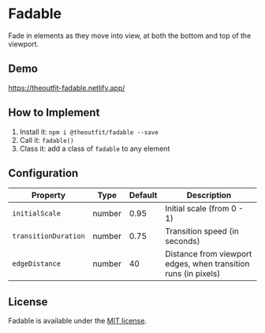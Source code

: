 # Fadable
Fade in elements as they move into view, at both the bottom and top of the viewport.

## Demo
https://theoutfit-fadable.netlify.app/

## How to Implement
1. Install it: `npm i @theoutfit/fadable --save`
2. Call it: `fadable()`
3. Class it: add a class of `fadable` to any element

## Configuration
Property | Type | Default | Description
-------- | ---- | ------- | -----------
`initialScale` | number | 0.95 | Initial scale (from 0 - 1)
`transitionDuration` | number | 0.75 | Transition speed (in seconds)
`edgeDistance` | number | 40 | Distance from viewport edges, when transition runs (in pixels)

## License
Fadable is available under the [MIT license](https://github.com/fromtheoutfit/fadable/blob/master/LICENSE).